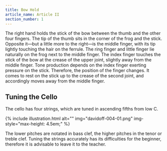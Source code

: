 ```yaml
---
title: Bow Hold
article_name: Article II
section_number: 1
---
```


The right hand holds the stick of the bow between the thumb and the other four fingers. The tip of the thumb sits in the corner of the frog and the stick. Opposite it—but a little more to the right—is the middle finger, with its tip lightly touching the hair on the ferrule. The ring finger and little finger lie naturally on the frog next to the middle finger. The index finger touches the stick of the bow at the crease of the upper joint, slightly away from the middle finger. Tone production depends on the index finger exerting pressure on the stick. Therefore, the position of the finger changes. It comes to rest on the stick up to the crease of the second joint, and accordingly moves away from the middle finger.

## Tuning the Cello

The cello has four strings, which are tuned in ascending fifths from low C.

{% include illustration.html alt="" img="davidoff-004-01.png" img-style="max-height: 4.5em;" %}

The lower pitches are notated in bass clef, the higher pitches in the tenor or treble clef. Tuning the strings accurately has its difficulties for the beginner, therefore it is advisable to leave it to the teacher.
